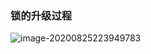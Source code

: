 ### 锁的升级过程

![image-20200825223949783](C:\Users\Administrator\AppData\Roaming\Typora\typora-user-images\image-20200825223949783.png)

